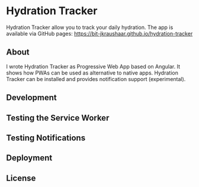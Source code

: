 # Hydration Tracker

Hydration Tracker allow you to track your daily hydration.
The app is available via GitHub pages: https://bit-jkraushaar.github.io/hydration-tracker

## About

I wrote Hydration Tracker as Progressive Web App based on Angular.
It shows how PWAs can be used as alternative to native apps.
Hydration Tracker can be installed and provides notification support (experimental).

## Development

## Testing the Service Worker

## Testing Notifications

## Deployment

## License
